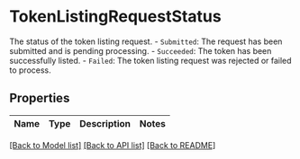 # TokenListingRequestStatus

The status of the token listing request. - `Submitted`: The request has been submitted and is pending processing. - `Succeeded`: The token has been successfully listed. - `Failed`: The token listing request was rejected or failed to process. 

## Properties

Name | Type | Description | Notes
------------ | ------------- | ------------- | -------------

[[Back to Model list]](../README.md#documentation-for-models) [[Back to API list]](../README.md#documentation-for-api-endpoints) [[Back to README]](../README.md)


